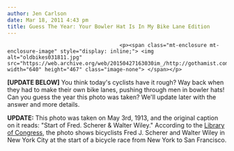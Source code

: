 ```yaml
---
author: Jen Carlson
date: Mar 18, 2011 4:43 pm
title: Guess The Year: Your Bowler Hat Is In My Bike Lane Edition
---
```


	
										<p><span class="mt-enclosure mt-enclosure-image" style="display: inline;"> <img alt="oldbikes031811.jpg" src="https://web.archive.org/web/20150427163030im_/http://gothamist.com/attachments/arts_jen/oldbikes031811.jpg" width="640" height="467" class="image-none"> </span></p>

<p><strong>[UPDATE BELOW]</strong> You think today&apos;s cyclists have it rough? Way back when they had to make their own bike lanes, pushing through men in bowler hats! Can you guess the year this photo was taken? We&apos;ll update later with the answer and more details.</p>

<p><strong>UPDATE:</strong> This photo was taken on May 3rd, 1913, and the original caption on it reads: &quot;Start of Fred. Scherer &amp; Walter Wiley.&quot; According to the <a href="https://web.archive.org/web/20150427163030/http://www.flickr.com/photos/library_of_congress/3201066271/">Library of Congress</a>, the photo shows bicyclists Fred J. Scherer and Walter Wiley in New York City at the start of a bicycle race from New York to San Francisco.</p>					
										
									
				